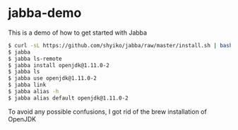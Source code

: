 # jabba-demo

This is a demo of how to get started with Jabba

```bash
$ curl -sL https://github.com/shyiko/jabba/raw/master/install.sh | bash && . ~/.jabba/jabba.sh
$ jabba
$ jabba ls-remote
$ jabba install openjdk@1.11.0-2
$ jabba ls
$ jabba use openjdk@1.11.0-2
$ jabba link
$ jabba alias -h
$ jabba alias default openjdk@1.11.0-2
```

To avoid any possible confusions, I got rid of the brew installation of OpenJDK

